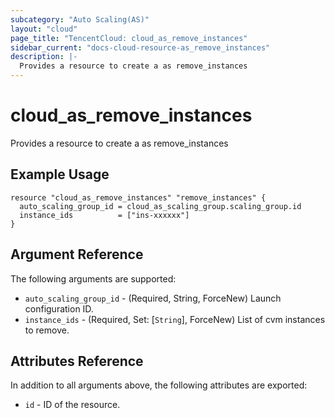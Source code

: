 ```yaml
---
subcategory: "Auto Scaling(AS)"
layout: "cloud"
page_title: "TencentCloud: cloud_as_remove_instances"
sidebar_current: "docs-cloud-resource-as_remove_instances"
description: |-
  Provides a resource to create a as remove_instances
---
```


# cloud_as_remove_instances

Provides a resource to create a as remove_instances

## Example Usage

```hcl
resource "cloud_as_remove_instances" "remove_instances" {
  auto_scaling_group_id = cloud_as_scaling_group.scaling_group.id
  instance_ids          = ["ins-xxxxxx"]
}
```

## Argument Reference

The following arguments are supported:

* `auto_scaling_group_id` - (Required, String, ForceNew) Launch configuration ID.
* `instance_ids` - (Required, Set: [`String`], ForceNew) List of cvm instances to remove.

## Attributes Reference

In addition to all arguments above, the following attributes are exported:

* `id` - ID of the resource.



